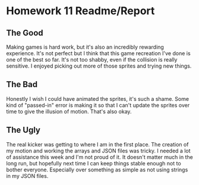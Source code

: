 # Homework 11 Readme/Report

## The Good

Making games is hard work, but it's also an incredibly rewarding experience. It's not perfect but I think that this game recreation I've done is one of the best so far. It's not too shabby, even if the collision is really sensitive. I enjoyed picking out more of those sprites and trying new things.

## The Bad

Honestly  I wish I could have animated the sprites, it's such a shame. Some kind of "passed-in" error is making it so that I can't update the sprites over time to give the illusion of motion. That's also okay.

## The Ugly

The real kicker was getting to where I am in the first place. The creation of my motion and working the arrays and JSON files was tricky. I needed a lot of assistance this week and I'm not proud of it. It doesn't matter much in the long run, but hopefully next time I can keep things stable enough not to bother everyone. Especially over something as simple as not using strings in my JSON files.
